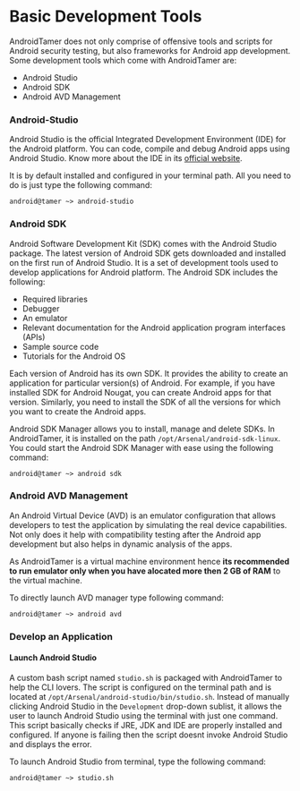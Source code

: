 # Basic Development Tools

AndroidTamer does not only comprise of offensive tools and scripts for Android security testing, but also frameworks for Android app development. Some development tools which come with AndroidTamer are:
- Android Studio
- Android SDK
- Android AVD Management

### Android-Studio

Android Studio is the official Integrated Development Environment (IDE) for the Android platform. You can code, compile and debug Android apps using Android Studio. Know more about the IDE in its [official website](https://developer.android.com/studio/index.html).

It is by default installed and configured in your terminal path. All you need to do is just type the following command:

```
android@tamer ~> android-studio
```

### Android SDK

Android Software Development Kit (SDK) comes with the Android Studio package. The latest version of Android SDK gets downloaded and installed on the first run of Android Studio. It is a set of development tools used to develop applications for Android platform. The Android SDK includes the following:

- Required libraries
- Debugger
- An emulator
- Relevant documentation for the Android application program interfaces (APIs)
- Sample source code
- Tutorials for the Android OS

Each version of Android has its own SDK. It provides the ability to create an application for particular version(s) of Android. For example, if you have installed SDK for Android Nougat, you can create Android apps for that version. Similarly, you need to install the SDK of all the versions for which you want to create the Android apps.

Android SDK Manager allows you to install, manage and delete SDKs. In AndroidTamer, it is installed on the path `/opt/Arsenal/android-sdk-linux`. You could start the Android SDK Manager with ease using the following command:

```
android@tamer ~> android sdk
```

### Android AVD Management

An Android Virtual Device (AVD) is an emulator configuration that allows developers to test the application by simulating the real device capabilities. Not only does it help with compatibility testing after the Android app development but also helps in dynamic analysis of the apps.

As AndroidTamer is a virtual machine environment hence **its recommended to run emulator only when you have alocated more then 2 GB of RAM** to the virtual machine.

To directly launch AVD manager type following command:

```
android@tamer ~> android avd
```

### Develop an Application

#### Launch Android Studio

A custom bash script named `studio.sh` is packaged with AndroidTamer to help the CLI lovers. The script is configured on the terminal path and is located at `/opt/Arsenal/android-studio/bin/studio.sh`. Instead of manually clicking Android Studio in the `Development` drop-down sublist, it allows the user to launch Android Studio using the terminal with just one command. This script basically checks if JRE, JDK and IDE are properly installed and configured. If anyone is failing then the script doesnt invoke Android Studio and displays the error.

To launch Android Studio from terminal, type the following command:

```
android@tamer ~> studio.sh
```

